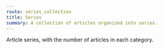 ```yaml
---
route: series_collection
title: Series
summary: A collection of articles organized into series.
---
```

Article series, with the number of articles in each category.
